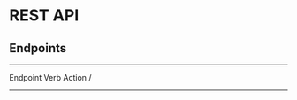 REST API
========

Endpoints
---------

  ---------- ------ --------
  Endpoint   Verb   Action
  /                 
                    
                    
  ---------- ------ --------


